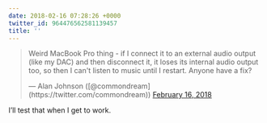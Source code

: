 ```yaml
---
date: 2018-02-16 07:28:26 +0000
twitter_id: 964476562581139457
title: ''
---
```


<blockquote class="twitter-tweet"><p lang="en" dir="ltr">Weird MacBook Pro thing - if I connect it to an external audio output (like my DAC) and then disconnect it, it loses its internal audio output too, so then I can&#39;t listen to music until I restart. Anyone have a fix?</p>&mdash; Alan Johnson ([@commondream](https://twitter.com/commondream)) <a href="https://twitter.com/commondream/status/964474265717309440?ref_src=twsrc%5Etfw">February 16, 2018</a></blockquote>
<script async src="https://platform.twitter.com/widgets.js" charset="utf-8"></script>

I’ll test that when I get to work.
